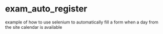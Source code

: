 # exam_auto_register

example of how to use selenium to automatically fill a form when a day from the site calendar is available